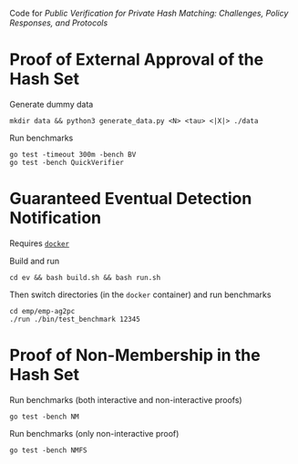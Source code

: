 Code for _Public Verification for Private Hash Matching: Challenges, Policy Responses, and Protocols_

# Proof of External Approval of the Hash Set

Generate dummy data
```
mkdir data && python3 generate_data.py <N> <tau> <|X|> ./data
```

Run benchmarks
```
go test -timeout 300m -bench BV
go test -bench QuickVerifier
```

# Guaranteed Eventual Detection Notification

Requires [`docker`](https://www.docker.com)

Build and run
```
cd ev && bash build.sh && bash run.sh
```

Then switch directories (in the `docker` container) and run benchmarks
```
cd emp/emp-ag2pc
./run ./bin/test_benchmark 12345
```

# Proof of Non-Membership in the Hash Set

Run benchmarks (both interactive and non-interactive proofs) 
```
go test -bench NM
```

Run benchmarks (only non-interactive proof) 
```
go test -bench NMFS
```
